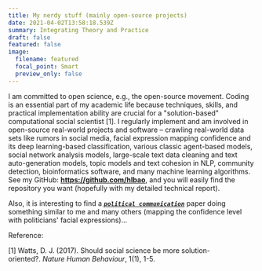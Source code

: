 ```yaml
---
title: My nerdy stuff (mainly open-source projects)
date: 2021-04-02T13:58:18.539Z
summary: Integrating Theory and Practice
draft: false
featured: false
image:
  filename: featured
  focal_point: Smart
  preview_only: false
---
```

I am committed to open science, e.g., the open-source movement. Coding is an essential part of my academic life because techniques, skills, and practical implementation ability are crucial for a "solution-based" computational social scientist \[1]. I regularly implement and am involved in open-source real-world projects and software – crawling real-world data sets like rumors in social media, facial expression mapping confidence and its deep learning-based classification, various classic agent-based models, social network analysis models, large-scale text data cleaning and text auto-generation models, topic models and text cohesion in NLP, community detection, bioinformatics software, and many machine learning algorithms. See my GitHub: **<https://github.com/hlbao>**, and you will easily find the repository you want (hopefully with my detailed technical report).

Also, it is interesting to find a ***[`political communication`](https://www.tandfonline.com/doi/full/10.1080/10584609.2020.1784327?casa_token=-An-kZtfsnQAAAAA%3AX2a82AWccfQOBEQ1yaF5KnBXZvgvi59Cd06ZDn45Fnyrt4ac2jx6bD_B9PdXlZSrJ2x-9j96wZdtEA)*** paper doing something similar to me and many others (mapping the confidence level with politicians' facial expressions)...

Reference:

\[1] Watts, D. J. (2017). Should social science be more solution-oriented?. *Nature Human Behaviour*, 1(1), 1-5.